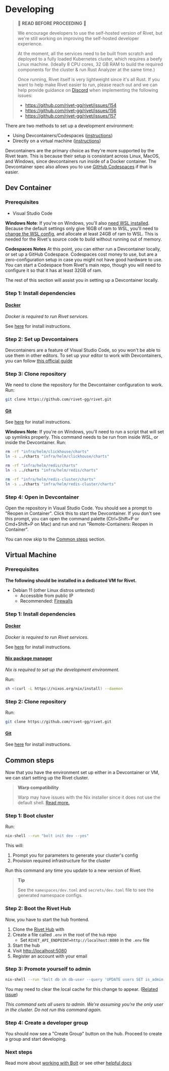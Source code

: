 # Developing

> 🚨 **READ BEFORE PROCEEDING** 🚨
>
> We encourage developers to use the self-hosted version of Rivet, but we're
> still working on improving the self-hosted developer experience.
>
> At the moment, all the services need to be built from scratch and deployed
> to a fully loaded Kubernetes cluster, which requires a beefy Linux machine.
> (Ideally 8 CPU cores, 32 GB RAM to build the required components for the
> cluster & run Rust Analyzer at the same time.)
>
> Once running, Rivet itself is very lightweight since it's all Rust. If you
> want to help make Rivet easier to run, please reach out and we can help
> provide guidance on [Discord](https://discord.gg/BG2vqsJczH) when
> implementing the following issues:
>
> -   <https://github.com/rivet-gg/rivet/issues/154>
> -   <https://github.com/rivet-gg/rivet/issues/156>
> -   <https://github.com/rivet-gg/rivet/issues/157>

There are two methods to set up a development environment:

-   Using Devcontainers/Codespaces ([instructions](#dev-container))
-   Directly on a virtual machine ([instructions](#virtual-machine))

Devcontainers are the primary choice as they're more supported by the
Rivet team. This is because their setup is consistant across Linux, MacOS, and
Windows, since devcontainers run inside of a Docker container. The Devcontainer
spec also allows you to use [GitHub
Codespaces](https://github.com/features/codespaces) if that is easier.

## Dev Container

### Prerequisites

-   Visual Studio Code

**Windows Note**: If you're on Windows, you'll also [need WSL
installed](https://learn.microsoft.com/en-us/windows/wsl/install). Because the
default settings only give 16GB of ram to WSL, you'll need to [change the WSL
config](https://learn.microsoft.com/en-us/windows/wsl/wsl-config), and allocate
at least 24GB of ram to WSL. This is needed for the Rivet's source code to build
without running out of memory.

**Codespaces Notes** At this point, you can either run a Devcontainer locally, or set up a GitHub
Codespace. Codespaces cost money to use, but are a zero-configuration
setup in case you might not have good hardware to use. You can start a Codespace from Rivet's main
repo, though you will need to configure it so that it has at least 32GB of ram.

The rest of this section will assist you in setting up a Devcontainer locally.

### Step 1: Install dependencies

#### [Docker](https://docs.docker.com/engine/install/)

_Docker is required to run Rivet services._

See [here](https://docs.docker.com/engine/install/) for install instructions.

### Step 2: Set up Devcontainers

Devcontainers are a feature of Visual Studio Code, so you won't be able to use
them in other editors. To set up your editor to work with Devcontainers, you can
follow [this official
guide](https://code.visualstudio.com/docs/devcontainers/containers)

### Step 3: Clone repository

We need to clone the repository for the Devcontainer configuration to work. Run:

```sh
git clone https://github.com/rivet-gg/rivet.git
```

#### [Git](https://git-scm.com/)

See [here](https://git-scm.com/book/en/v2/Getting-Started-Installing-Git) for
install instructions.

**Windows Note**: If you're on Windows, you'll need to run a script that will
set up symlinks properly. This command needs to be run from inside WSL, or
inside the Devcontainer. Run:

```sh
rm -rf "infra/helm/clickhouse/charts"
ln -s ../charts "infra/helm/clickhouse/charts"

rm -rf "infra/helm/redis/charts"
ln -s ../charts "infra/helm/redis/charts"

rm -rf "infra/helm/redis-cluster/charts"
ln -s ../charts "infra/helm/redis-cluster/charts"
```

### Step 4: Open in Devcontainer

Open the repository in Visual Studio Code. You should see a prompt to "Reopen in
Container". Click this to start the Devcontainer. If you don't see this prompt,
you can open the command palette (Ctrl+Shift+P or Cmd+Shift+P on Mac) and run
and run "Remote-Containers: Reopen in Container".

You can now skip to the [Common steps](#common-steps) section.

## Virtual Machine

### Prerequisites

**The following should be installed in a dedicated VM for Rivet.**

-   Debian 11 (other Linux distros untested)
    -   Accessible from public IP
    -   Recommended: [Firewalls](/docs/getting_started/DEVELOPMENT_FIREWALLS.md)

### Step 1: Install dependencies

#### [Docker](https://docs.docker.com/engine/install/)

_Docker is required to run Rivet services._

See [here](https://docs.docker.com/engine/install/) for install instructions.

#### [Nix package manager](https://nixos.org/download.html)

_Nix is required to set up the development environment._

Run:

```sh
sh <(curl -L https://nixos.org/nix/install) --daemon
```

### Step 2: Clone repository

Run:

```sh
git clone https://github.com/rivet-gg/rivet.git
```

#### [Git](https://git-scm.com/)

See [here](https://git-scm.com/book/en/v2/Getting-Started-Installing-Git) for install instructions.

## Common steps

Now that you have the environment set up either in a Devcontainer or VM, we can
start setting up the Rivet cluster.

> **Warp compatibility**
>
> Warp may have issues with the Nix installer since it does not use the default shell. [Read more.](https://docs.warp.dev/features/ssh)

### Step 1: Boot cluster

Run:

```sh
nix-shell --run "bolt init dev --yes"
```

This will:

1. Prompt you for parameters to generate your cluster's config
2. Provision required infrastructure for the cluster

Run this command any time you update to a new version of Rivet.

> **Tip**
>
> See the `namespaces/dev.toml` and `secrets/dev.toml` file to see the generated namespace configs.

### Step 2: Boot the Rivet Hub

Now, you have to start the hub frontend.

1. Clone the [Rivet Hub](https://github.com/rivet-gg/hub) with
2. Create a file called `.env` in the root of the `hub` repo
    - Set `RIVET_API_ENDPOINT=http://localhost:8080` in the `.env` file
3. Start the hub
4. Visit <http://localhost:5080>
5. Register an account with your email

### Step 3: Promote yourself to admin

```sh
nix-shell --run "bolt db sh db-user --query 'UPDATE users SET is_admin = true'"
```

You may need to clear the local cache for this change to appear. ([Related issue](https://github.com/rivet-gg/rivet/issues/152))

_This command sets all users to admin. We're assuming you're the only user in the cluster. Do not run this command again._

### Step 4: Create a developer group

You should now see a "Create Group" button on the hub. Proceed to create a group and start developing.

### Next steps

Read more about [working with Bolt](/docs/libraries/bolt/README.md) or see other [helpful docs](/README.md#-documentation-overview)
